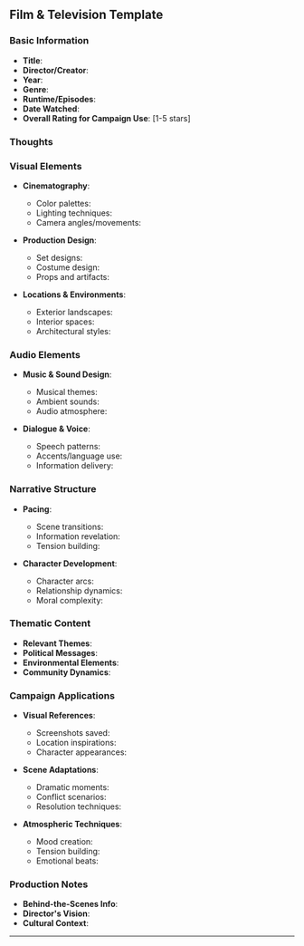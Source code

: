 ## Film & Television Template

### **Basic Information**
- **Title**: 
- **Director/Creator**: 
- **Year**: 
- **Genre**: 
- **Runtime/Episodes**: 
- **Date Watched**: 
- **Overall Rating for Campaign Use**: [1-5 stars]

### Thoughts

### **Visual Elements**
- **Cinematography**:
  - Color palettes:
  - Lighting techniques:
  - Camera angles/movements:

- **Production Design**:
  - Set designs:
  - Costume design:
  - Props and artifacts:

- **Locations & Environments**:
  - Exterior landscapes:
  - Interior spaces:
  - Architectural styles:

### **Audio Elements**
- **Music & Sound Design**:
  - Musical themes:
  - Ambient sounds:
  - Audio atmosphere:

- **Dialogue & Voice**:
  - Speech patterns:
  - Accents/language use:
  - Information delivery:

### **Narrative Structure**
- **Pacing**:
  - Scene transitions:
  - Information revelation:
  - Tension building:

- **Character Development**:
  - Character arcs:
  - Relationship dynamics:
  - Moral complexity:

### **Thematic Content**
- **Relevant Themes**: 
- **Political Messages**: 
- **Environmental Elements**: 
- **Community Dynamics**: 

### **Campaign Applications**
- **Visual References**:
  - Screenshots saved:
  - Location inspirations:
  - Character appearances:

- **Scene Adaptations**:
  - Dramatic moments:
  - Conflict scenarios:
  - Resolution techniques:

- **Atmospheric Techniques**:
  - Mood creation:
  - Tension building:
  - Emotional beats:

### **Production Notes**
- **Behind-the-Scenes Info**: 
- **Director's Vision**: 
- **Cultural Context**: 

---

